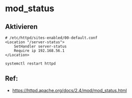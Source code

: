 # mod_status 

## Aktivieren 

```
# /etc/httpd/sites-enabled/00-default.conf
<Location "/server-status">
    SetHandler server-status
    Require ip 192.168.56.1
</Location>

systemctl restart httpd 
```

## Ref:

  * https://httpd.apache.org/docs/2.4/mod/mod_status.html

